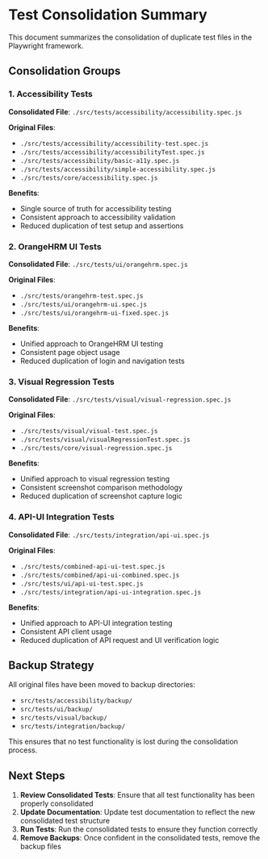<!-- Source: /Users/mzahirudeen/playwright-framework-dev/docs/CONSOLIDATION_SUMMARY.md -->

# Test Consolidation Summary

This document summarizes the consolidation of duplicate test files in the Playwright framework.

## Consolidation Groups

### 1. Accessibility Tests

**Consolidated File**: `./src/tests/accessibility/accessibility.spec.js`

**Original Files**:
- `./src/tests/accessibility/accessibility-test.spec.js`
- `./src/tests/accessibility/accessibilityTest.spec.js`
- `./src/tests/accessibility/basic-a11y.spec.js`
- `./src/tests/accessibility/simple-accessibility.spec.js`
- `./src/tests/core/accessibility.spec.js`

**Benefits**:
- Single source of truth for accessibility testing
- Consistent approach to accessibility validation
- Reduced duplication of test setup and assertions

### 2. OrangeHRM UI Tests

**Consolidated File**: `./src/tests/ui/orangehrm.spec.js`

**Original Files**:
- `./src/tests/orangehrm-test.spec.js`
- `./src/tests/ui/orangehrm-ui.spec.js`
- `./src/tests/ui/orangehrm-ui-fixed.spec.js`

**Benefits**:
- Unified approach to OrangeHRM UI testing
- Consistent page object usage
- Reduced duplication of login and navigation tests

### 3. Visual Regression Tests

**Consolidated File**: `./src/tests/visual/visual-regression.spec.js`

**Original Files**:
- `./src/tests/visual/visual-test.spec.js`
- `./src/tests/visual/visualRegressionTest.spec.js`
- `./src/tests/core/visual-regression.spec.js`

**Benefits**:
- Unified approach to visual regression testing
- Consistent screenshot comparison methodology
- Reduced duplication of screenshot capture logic

### 4. API-UI Integration Tests

**Consolidated File**: `./src/tests/integration/api-ui.spec.js`

**Original Files**:
- `./src/tests/combined-api-ui-test.spec.js`
- `./src/tests/combined/api-ui-combined.spec.js`
- `./src/tests/ui/api-ui-test.spec.js`
- `./src/tests/integration/api-ui-integration.spec.js`

**Benefits**:
- Unified approach to API-UI integration testing
- Consistent API client usage
- Reduced duplication of API request and UI verification logic

## Backup Strategy

All original files have been moved to backup directories:
- `src/tests/accessibility/backup/`
- `src/tests/ui/backup/`
- `src/tests/visual/backup/`
- `src/tests/integration/backup/`

This ensures that no test functionality is lost during the consolidation process.

## Next Steps

1. **Review Consolidated Tests**: Ensure that all test functionality has been properly consolidated
2. **Update Documentation**: Update test documentation to reflect the new consolidated test structure
3. **Run Tests**: Run the consolidated tests to ensure they function correctly
4. **Remove Backups**: Once confident in the consolidated tests, remove the backup files
